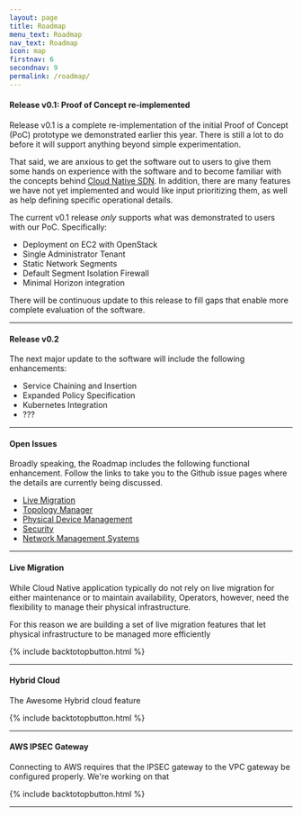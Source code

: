 ```yaml
---
layout: page
title: Roadmap
menu_text: Roadmap
nav_text: Roadmap
icon: map
firstnav: 6
secondnav: 9
permalink: /roadmap/
---
```


#### Release v0.1: Proof of Concept re-implemented

Release v0.1 is a complete re-implementation of the initial Proof of Concept (PoC) prototype we demonstrated earlier this year. There is still a lot to do before it will support anything beyond simple experimentation. 

That said, we are anxious to get the software out to users to give them some hands on experience with the software and to become familiar with the concepts behind [Cloud Native SDN](/cloud/cloud-native-sdn). In addition, there are many features we have not yet implemented and would like input prioritizing them, as well as help defining specific operational details.

The current v0.1 release *only* supports what was demonstrated to users with our PoC. Specifically:

- Deployment on EC2 with OpenStack
- Single Administrator Tenant
- Static Network Segments
- Default Segment Isolation Firewall
- Minimal Horizon integration

There will be continuous update to this release to fill gaps that enable more complete evaluation of the software. 

---

#### Release v0.2

The next major update to the software will include the following enhancements:

- Service Chaining and Insertion
- Expanded Policy Specification 
- Kubernetes Integration
- ???

---

#### Open Issues

Broadly speaking, the Roadmap includes the following functional enhancement. Follow the links to take you to the Github issue pages where the details are currently being discussed. 

- [Live Migration](#live-migration)
- [Topology Manager](#topology-manager)
- [Physical Device Management](#physical-device-management)
- [Security](#security)
- [Network Management Systems](#network-management-systems)

---

#### Live Migration

While Cloud Native application typically do not rely on live migration for either maintenance or to maintain availability, Operators, however, need the flexibility to manage their physical infrastructure. 

For this reason we are building a set of live migration features that let physical infrastructure to be managed more efficiently

{% include backtotopbutton.html %}

---

#### Hybrid Cloud

The Awesome Hybrid cloud feature 

{% include backtotopbutton.html %}

---

#### AWS IPSEC Gateway

Connecting to AWS requires that the IPSEC gateway to the VPC gateway be configured properly. We're working on that

{% include backtotopbutton.html %}

---


